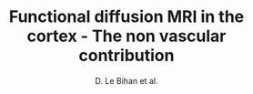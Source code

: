 ---
cat: ciel
subcat: neurophysics
bestof: false
author: D. Le Bihan et al.
title: Functional diffusion MRI in the cortex  - The non vascular contribution
year: 2009
type: misc
---